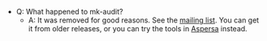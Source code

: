   * Q: What happened to mk-audit?
    * A: It was removed for good reasons.  See the [mailing list](http://groups.google.com/group/maatkit-discuss/browse_thread/thread/a59a0ccbb94d8039/).  You can get it from older releases, or you can try the tools in [Aspersa](http://code.google.com/p/aspersa/) instead.